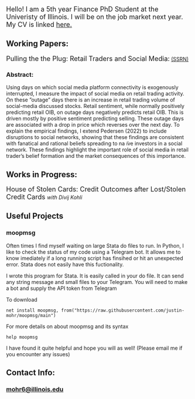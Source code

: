  <font size="+1"> Hello! I am a 5th year Finance PhD Student at the Univeristy of Illinois. I will be on the job market next year. My CV is linked <a href="https://www.dropbox.com/s/doov4krxe890nd9/vita2022.pdf?dl=0">here.</a> </font>
 <br>
 
## Working Papers:
 <font size="+1"> Pulling the the Plug: Retail Traders and Social Media:</font> <a href="https://papers.ssrn.com/sol3/papers.cfm?abstract_id=3917950">(SSRN)</a>
### Abstract:
Using days on which social media platform connectivity is exogenously interrupted, I measure the impact of social media on retail trading activity. On these ”outage” days there is an increase in retail trading volume of social-media discussed stocks. Retail sentiment, while normally positively predicting retail OIB, on outage days negatively predicts retail OIB. This is driven mostly by positive sentiment predicting selling. These outage days are associated with a drop in price which reverses over the next day. To explain the empirical findings, I extend Pedersen (2022) to include disruptions to social networks, showing that these findings are consistent with fanatical and rational beliefs spreading to na ̈ıve investors in a social network. These findings highlight the important role of social media in retail trader’s belief
formation and the market consequences of this importance.

## Works in Progress:
<font size="+1"> House of Stolen Cards: Credit Outcomes after Lost/Stolen Credit Cards </font>
<i>with Divij Kohli</i>
## Useful Projects
### moopmsg
Often times I find myself waiting on large Stata do files to run. In Python, I like to check the status of my code using a Telegram bot. It allows me to know imediately if a long running script has finsihed or hit an unexpected error. Stata does not easily have this fuctionality. 

I wrote this  program for Stata. It is easily called in your do file. It can send any string message and small files to your Telegram. You will need to make a bot and supply the API token from Telegram

To download 
```{js}
net install moopmsg, from("https://raw.githubusercontent.com/justin-mohr/moopmsg/main")
```
For more details on about moopmsg and its syntax
```{js}
help moopmsg
```

I have found it quite helpful and hope you will as well! (Please email me if you encounter any issues)


## Contact Info:
### mohr6@illinois.edu
